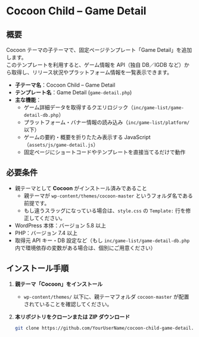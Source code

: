 # Cocoon Child – Game Detail

## 概要

Cocoon テーマの子テーマで、固定ページテンプレート「Game Detail」を追加します。  
このテンプレートを利用すると、ゲーム情報を API（独自 DB／IGDB など）から取得し、リリース状況やプラットフォーム情報を一覧表示できます。

- **子テーマ名**：Cocoon Child – Game Detail
- **テンプレート名**：Game Detail (`game-detail.php`)
- **主な機能**：
  - ゲーム詳細データを取得するクエリロジック（`inc/game-list/game-detail-db.php`）
  - プラットフォーム・バナー情報の読み込み（`inc/game-list/platform/` 以下）
  - ゲームの要約・概要を折りたたみ表示する JavaScript（`assets/js/game-detail.js`）
  - 固定ページにショートコードやテンプレートを直接当てるだけで動作

## 必要条件

- 親テーマとして **Cocoon** がインストール済みであること
  - 親テーマが `wp-content/themes/cocoon-master` というフォルダ名である前提です。
  - もし違うスラッグになっている場合は、`style.css` の `Template:` 行を修正してください。
- WordPress 本体：バージョン 5.8 以上
- PHP：バージョン 7.4 以上
- 取得元 API キー・DB 設定など（もし `inc/game-list/game-detail-db.php` 内で環境依存の変数がある場合は、個別にご用意ください）

## インストール手順

1. **親テーマ「Cocoon」をインストール**

   - `wp-content/themes/` 以下に、親テーマフォルダ `cocoon-master` が配置されていることを確認してください。

2. **本リポジトリをクローンまたは ZIP ダウンロード**
   ```bash
   git clone https://github.com/YourUserName/cocoon-child-game-detail.git
   ```
